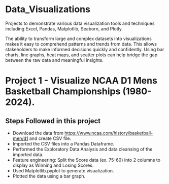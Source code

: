 # Data_Visualizations
Projects to demonstrate various data visualization tools and techniques including Excel, Pandas, Matplotlib, Seaborn, and Plotly.

The ability to transform large and complex datasets into visualizations makes it easy to comprehend patterns and trends from data.  This allows stakeholders to make informed decisions quickly and confidently.  Using bar charts, line graphs, heat maps, and scatter plots can help bridge the gap between the raw data and meaningful insights.  

# Project 1 - Visualize NCAA D1 Mens Basketball Championships (1980-2024).  
## Steps Followed in this project

- Download the data from https://www.ncaa.com/history/basketball-men/d1 and create CSV file.  
- Imported the CSV files into a Pandas Dataframe.
- Performed the Exploratory Data Analysis and data cleansing of the imported data.
- Feature engineering: Split the Score data (ex. 75-60) into 2 columns to display as Winning and Losing Scores.
- Used Matplotlib.pyplot to generate visualization.
- Plotted the data using a bar graph.
